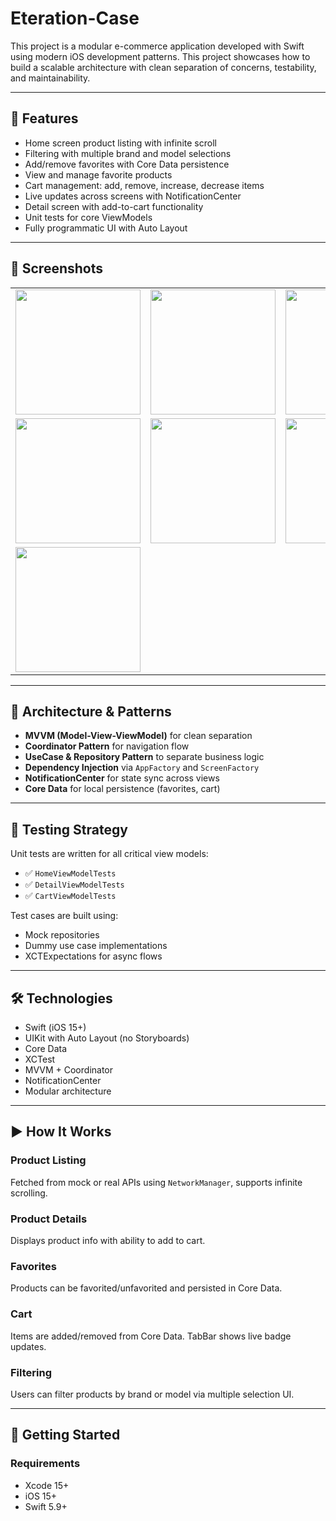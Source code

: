 # Eteration-Case


This project is a modular e-commerce application developed with Swift using modern iOS development patterns. This project showcases how to build a scalable architecture with clean separation of concerns, testability, and maintainability.

---

## 🚀 Features

- Home screen product listing with infinite scroll
- Filtering with multiple brand and model selections
- Add/remove favorites with Core Data persistence
- View and manage favorite products
- Cart management: add, remove, increase, decrease items
- Live updates across screens with NotificationCenter
- Detail screen with add-to-cart functionality
- Unit tests for core ViewModels
- Fully programmatic UI with Auto Layout

---

## 📸 Screenshots

<table>
  <tr>
    <td><img src="https://github.com/user-attachments/assets/e96bf948-d79a-4d1c-ab66-d6027786b683" width="200"/></td>
    <td><img src="https://github.com/user-attachments/assets/81ccd921-7885-4fa9-bef8-166fa043384c" width="200"/></td>
    <td><img src="https://github.com/user-attachments/assets/da2af50e-edf9-4cf3-849f-37af1a4ac84c" width="200"/></td>
  </tr>
  <tr>
    <td><img src="https://github.com/user-attachments/assets/a6278a12-6a21-4924-a24b-fd86ecaff910" width="200"/></td>
    <td><img src="https://github.com/user-attachments/assets/932f19b1-ee46-4a36-897e-de907cb47034" width="200"/></td>
    <td><img src="https://github.com/user-attachments/assets/818ea474-3a98-4dc8-96d5-2207d4dff76e" width="200"/></td>
  </tr>
  <tr>
    <td><img src="https://github.com/user-attachments/assets/a4f089d1-320c-4909-b35d-0b34bc05d723" width="200"/></td>
  </tr>
</table>

---

## 🧱 Architecture & Patterns

- **MVVM (Model-View-ViewModel)** for clean separation
- **Coordinator Pattern** for navigation flow
- **UseCase & Repository Pattern** to separate business logic
- **Dependency Injection** via `AppFactory` and `ScreenFactory`
- **NotificationCenter** for state sync across views
- **Core Data** for local persistence (favorites, cart)

---

## 🧪 Testing Strategy

Unit tests are written for all critical view models:

- ✅ `HomeViewModelTests`
- ✅ `DetailViewModelTests`
- ✅ `CartViewModelTests`

Test cases are built using:
- Mock repositories
- Dummy use case implementations
- XCTExpectations for async flows

---

## 🛠 Technologies

- Swift (iOS 15+)
- UIKit with Auto Layout (no Storyboards)
- Core Data
- XCTest
- MVVM + Coordinator
- NotificationCenter
- Modular architecture

---

## ▶️ How It Works

### Product Listing
Fetched from mock or real APIs using `NetworkManager`, supports infinite scrolling.

### Product Details
Displays product info with ability to add to cart.

### Favorites
Products can be favorited/unfavorited and persisted in Core Data.

### Cart
Items are added/removed from Core Data. TabBar shows live badge updates.

### Filtering
Users can filter products by brand or model via multiple selection UI.

---

## 🚀 Getting Started

### Requirements
- Xcode 15+
- iOS 15+
- Swift 5.9+




